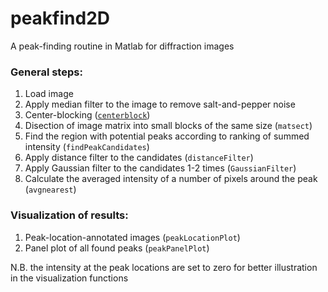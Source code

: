 # peakfind2D
A peak-finding routine in Matlab for diffraction images

### General steps:
1. Load image
2. Apply median filter to the image to remove salt-and-pepper noise
3. Center-blocking ([`centerblock`](https://github.com/RealPolitiX/peakfind2D/blob/master/centerblock.m))
4. Disection of image matrix into small blocks of the same size (`matsect`)
5. Find the region with potential peaks according to ranking of summed intensity (`findPeakCandidates`)
6. Apply distance filter to the candidates (`distanceFilter`)
7. Apply Gaussian filter to the candidates 1-2 times (`GaussianFilter`)
8. Calculate the averaged intensity of a number of pixels around the peak (`avgnearest`)


### Visualization of results:
1. Peak-location-annotated images (`peakLocationPlot`)
2. Panel plot of all found peaks (`peakPanelPlot`)

N.B. the intensity at the peak locations are set to zero for better illustration in the visualization functions
